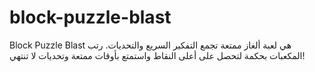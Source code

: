 # block-puzzle-blast
Block Puzzle Blast هي لعبة ألغاز ممتعة تجمع التفكير السريع والتحديات. رتب المكعبات بحكمة لتحصل على أعلى النقاط واستمتع بأوقات ممتعة وتحديات لا تنتهي!
